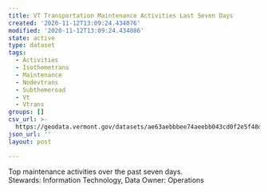 ```yaml
---
title: VT Transportation Maintenance Activities Last Seven Days
created: '2020-11-12T13:09:24.434076'
modified: '2020-11-12T13:09:24.434086'
state: active
type: dataset
tags:
  - Activities
  - Isothemetrans
  - Maintenance
  - Nodevtrans
  - Subthemeroad
  - Vt
  - Vtrans
groups: []
csv_url: >-
  https://geodata.vermont.gov/datasets/ae63aebbbee74aeebb043cd0f2e5f48d_0.csv?outSR=%7B%22latestWkid%22%3A32145%2C%22wkid%22%3A32145%7D
json_url: ''
layout: post

---
```

<div>Top maintenance activities over the past seven days.</div><div>Stewards: Information Technology, Data Owner: Operations</div>
